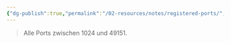 ```yaml
---
{"dg-publish":true,"permalink":"/02-resources/notes/registered-ports/","tags":["#informatik/netzwerk/ip/ipv4","#informatik/netzwerk/protokoll"],"noteIcon":"","updated":"2025-09-10T16:35:34.000+02:00"}
---
```


>Alle Ports zwischen 1024 und 49151.